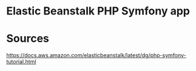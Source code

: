 # Elastic Beanstalk PHP Symfony app

# Sources
https://docs.aws.amazon.com/elasticbeanstalk/latest/dg/php-symfony-tutorial.html
